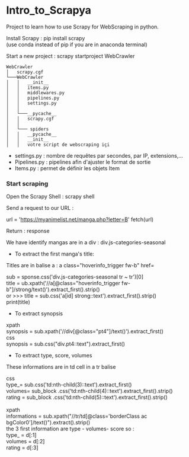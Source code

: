 # Intro_to_Scrapya
Project to learn how to use Scrapy for WebScraping in python.

Install Scrapy : pip install scrapy  
(use conda instead of pip if you are in anaconda terminal)

Start a new project : scrapy startproject WebCrawler

	WebCrawler
	│   scrapy.cgf
	└───WebCrawler
	│   │   __init__
	│   │   items.py
	│   │   middlewares.py
	│   │   pipelines.py
	│   │   settings.py
	│   │
	│   └───__pycache__
	│   │   scrapy.cgf
	│   │
	│   └─── spiders
	│   │   __pycache__
	│   │   __init__ 
	│   │   votre script de webscraping içi


* settings.py : nombre de requêtes par secondes, par IP, extensions,...
* Pipelines.py : pipelines afin d'ajuster le format de sortie
* Items.py : permet de définir les objets Item

### Start scraping

Open the Scrapy Shell : scrapy shell

Send a request to our URL :

url = 'https://myanimelist.net/manga.php?letter=B'
fetch(url)

Return : response

We have identify mangas are in a div : div.js-categories-seasonal

* To extract the first manga's title:

Titles are in balise a : a class="hoverinfo_trigger fw-b" href=

sub = sponse.css('div.js-categories-seasonal tr ~ tr')[0]  
title = ub.xpath('//a[@class="hoverinfo_trigger fw-b"]/strong/text()').extract_first().strip()  
or >>> title = sub.css('a[id] strong::text').extract_first().strip()  
print(title)

* To extract synopsis

xpath  
synopsis = sub.xpath('//div[@class="pt4"]/text()').extract_first()  
css  
synopsis = sub.css("div.pt4::text").extract_first()  

* To extract type, score, volumes

These informations are in td cell in a tr balise

css  
type_= sub.css('td:nth-child(3)::text').extract_first()  
volumes=  sub_block .css('td:nth-child(4)::text').extract_first().strip()  
rating =  sub_block .css('td:nth-child(5)::text').extract_first().strip()  
​  
xpath  
informations = sub.xpath("//tr/td[@class='borderClass ac bgColor0']/text()").extract().strip()  
the 3 first information are type - volumes- score  so :  
type_ = d[:1]  
volumes = d[:2]  
rating = d[:3]  
